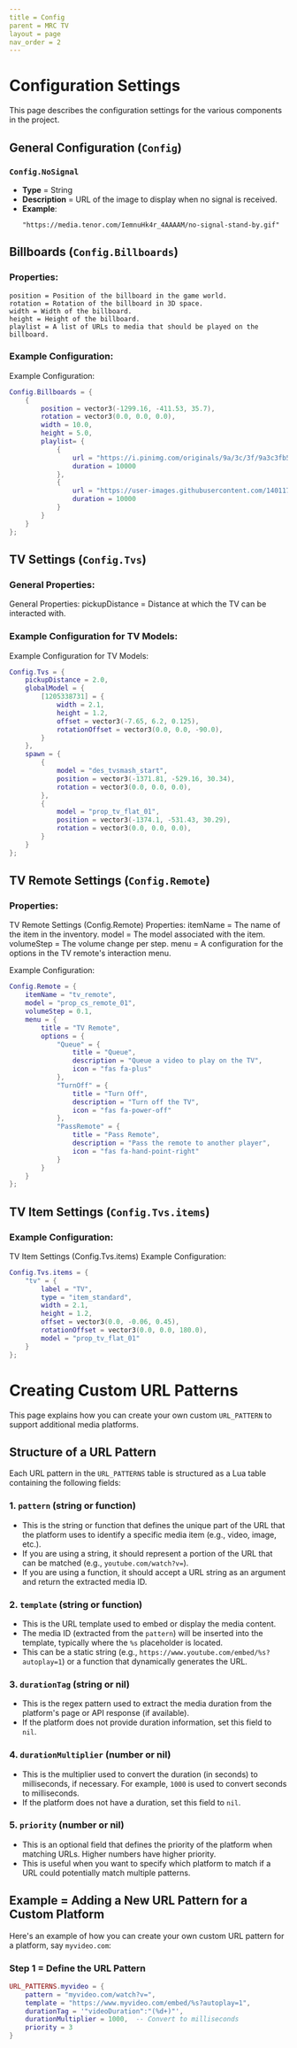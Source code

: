 ```yaml
---
title = Config
parent = MRC TV
layout = page
nav_order = 2
---
```




# Configuration Settings

This page describes the configuration settings for the various components in the project.

## General Configuration (`Config`)

### `Config.NoSignal`
- **Type** = String
- **Description** = URL of the image to display when no signal is received.
- **Example**:
    ```plaintext
    "https://media.tenor.com/IemnuHk4r_4AAAAM/no-signal-stand-by.gif"
    ```
## Billboards (`Config.Billboards`)

### Properties:
    position = Position of the billboard in the game world.
    rotation = Rotation of the billboard in 3D space.
    width = Width of the billboard.
    height = Height of the billboard.
    playlist = A list of URLs to media that should be played on the billboard.
### Example Configuration:
Example Configuration:
```lua
Config.Billboards = {
    {
        position = vector3(-1299.16, -411.53, 35.7),
        rotation = vector3(0.0, 0.0, 0.0),
        width = 10.0,
        height = 5.0,
        playlist= {
            {
                url = "https://i.pinimg.com/originals/9a/3c/3f/9a3c3fb5f73822af8514df07f6676392.gif",
                duration = 10000
            },
            {
                url = "https://user-images.githubusercontent.com/14011726/94132137-7d4fc100-fe7c-11ea-8512-69f90cb65e48.gif",
                duration = 10000
            }
        }
    }
};
```
## TV Settings (`Config.Tvs`)

### General Properties:
General Properties:
    pickupDistance = Distance at which the TV can be interacted with.

### Example Configuration for TV Models:
Example Configuration for TV Models:
```lua
Config.Tvs = {
    pickupDistance = 2.0,
    globalModel = {
        [1205338731] = {
            width = 2.1,
            height = 1.2,
            offset = vector3(-7.65, 6.2, 0.125),
            rotationOffset = vector3(0.0, 0.0, -90.0),
        }
    },
    spawn = {
        {
            model = "des_tvsmash_start",
            position = vector3(-1371.81, -529.16, 30.34),
            rotation = vector3(0.0, 0.0, 0.0),
        },
        {
            model = "prop_tv_flat_01",
            position = vector3(-1374.1, -531.43, 30.29),
            rotation = vector3(0.0, 0.0, 0.0),
        }
    }
};
```
## TV Remote Settings (`Config.Remote`)

### Properties:
TV Remote Settings (Config.Remote)
Properties:
    itemName = The name of the item in the inventory.
    model = The model associated with the item.
    volumeStep = The volume change per step.
    menu = A configuration for the options in the TV remote's interaction menu.

Example Configuration:

```lua
Config.Remote = {
    itemName = "tv_remote",
    model = "prop_cs_remote_01",
    volumeStep = 0.1,
    menu = {
        title = "TV Remote",
        options = {
            "Queue" = {
                title = "Queue",
                description = "Queue a video to play on the TV",
                icon = "fas fa-plus"
            },
            "TurnOff" = {
                title = "Turn Off",
                description = "Turn off the TV",
                icon = "fas fa-power-off"
            },
            "PassRemote" = {
                title = "Pass Remote",
                description = "Pass the remote to another player",
                icon = "fas fa-hand-point-right"
            }
        }
    }
};
```

## TV Item Settings (`Config.Tvs.items`)

### Example Configuration:

TV Item Settings (Config.Tvs.items)
Example Configuration:

```lua
Config.Tvs.items = {
    "tv" = {
        label = "TV",
        type = "item_standard",
        width = 2.1,
        height = 1.2,
        offset = vector3(0.0, -0.06, 0.45),
        rotationOffset = vector3(0.0, 0.0, 180.0),
        model = "prop_tv_flat_01"
    }
};
```

# Creating Custom URL Patterns

This page explains how you can create your own custom `URL_PATTERN` to support additional media platforms.

## Structure of a URL Pattern

Each URL pattern in the `URL_PATTERNS` table is structured as a Lua table containing the following fields:

### 1. **`pattern`** (string or function)
- This is the string or function that defines the unique part of the URL that the platform uses to identify a specific media item (e.g., video, image, etc.).
- If you are using a string, it should represent a portion of the URL that can be matched (e.g., `youtube.com/watch?v=`).
- If you are using a function, it should accept a URL string as an argument and return the extracted media ID.

### 2. **`template`** (string or function)
- This is the URL template used to embed or display the media content.
- The media ID (extracted from the `pattern`) will be inserted into the template, typically where the `%s` placeholder is located.
- This can be a static string (e.g., `https://www.youtube.com/embed/%s?autoplay=1`) or a function that dynamically generates the URL.

### 3. **`durationTag`** (string or nil)
- This is the regex pattern used to extract the media duration from the platform's page or API response (if available).
- If the platform does not provide duration information, set this field to `nil`.

### 4. **`durationMultiplier`** (number or nil)
- This is the multiplier used to convert the duration (in seconds) to milliseconds, if necessary. For example, `1000` is used to convert seconds to milliseconds.
- If the platform does not have a duration, set this field to `nil`.

### 5. **`priority`** (number or nil)
- This is an optional field that defines the priority of the platform when matching URLs. Higher numbers have higher priority.
- This is useful when you want to specify which platform to match if a URL could potentially match multiple patterns.

## Example = Adding a New URL Pattern for a Custom Platform

Here's an example of how you can create your own custom URL pattern for a platform, say `myvideo.com`:

### Step 1 = Define the URL Pattern
```lua
URL_PATTERNS.myvideo = {
    pattern = "myvideo.com/watch?v=",
    template = "https://www.myvideo.com/embed/%s?autoplay=1",
    durationTag = '"videoDuration":"(%d+)"',
    durationMultiplier = 1000,  -- Convert to milliseconds
    priority = 3
}
```